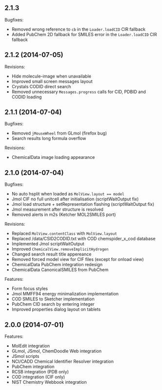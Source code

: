 ## 2.1.3

Bugfixes:

  - Removed wrong reference to `cb` in the `Loader.loadCID` CIR fallback
  - Added PubChem 2D fallback for SMILES error in the `Loader.loadCID` CIR fallback

## 2.1.2 (2014-07-05)

Revisions:

  - Hide molecule-image when unavailable
  - Improved small screen messages layout
  - Crystals CODID direct search
  - Removed unnecessary `Messages.progress` calls for CID, PDBID and CODID loading

## 2.1.1 (2014-07-04)

Bugfixes:

  - Removed `jMouseWheel` from GLmol (firefox bug)
  - Search results long formula overflow

Revisions:

- ChemicalData image loading appearance

## 2.1.0 (2014-07-04)

Bugfixes:

  - No auto hsplit when loaded as `MolView.layout == model`
  - Jmol CIF no full unitcell after initialisation (scriptWaitOutput fix)
  - Jmol load structure + setRepresentation flashing (scriptWaitOutput fix)
  - Jmol measurement after structure is resolved
  - Removed alerts in m2s (Ketcher MOL2SMILES port)

Revisions:

  - Replaced `MolView.contentClass` with `MolView.layout`
  - Replaced /data/CSID2CODID.txt with COD chemspider_x_cod database
  - Implemented Jmol scriptWaitOutput
  - Improved `ChemicalView.removeImplicitHydrogen`
  - Changed search result title appereance
  - Removed forced model view for CIF files (except for onload view)
  - ChemicalData PubChem integration redesign
  - ChemicalData CanonicalSMILES from PubChem

Features:

  - Form focus styles
  - Jmol MMFF94 energy minimalization implementation
  - COD SMILES to Sketcher implementation
  - PubChem CID search by entering integer
  - Improved properties dialog layout on tablets

## 2.0.0 (2014-07-01)

Features:

  - MolEdit integration
  - GLmol, JSmol, ChemDoodle Web integration
  - JSmol scripts
  - NCI/CADD Chemical Identifier Resolver integration
  - PubChem integration
  - RCSB integration (PDB only)
  - COD integration (CIF only)
  - NIST Chemistry Webbook integration

